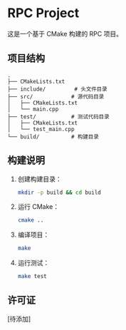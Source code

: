# RPC Project

这是一个基于 CMake 构建的 RPC 项目。

## 项目结构

```
.
├── CMakeLists.txt
├── include/         # 头文件目录
├── src/            # 源代码目录
│   ├── CMakeLists.txt
│   └── main.cpp
├── test/           # 测试代码目录
│   ├── CMakeLists.txt
│   └── test_main.cpp
└── build/          # 构建目录
```

## 构建说明

1. 创建构建目录：
   ```bash
   mkdir -p build && cd build
   ```

2. 运行 CMake：
   ```bash
   cmake ..
   ```

3. 编译项目：
   ```bash
   make
   ```

4. 运行测试：
   ```bash
   make test
   ```

## 许可证

[待添加]

